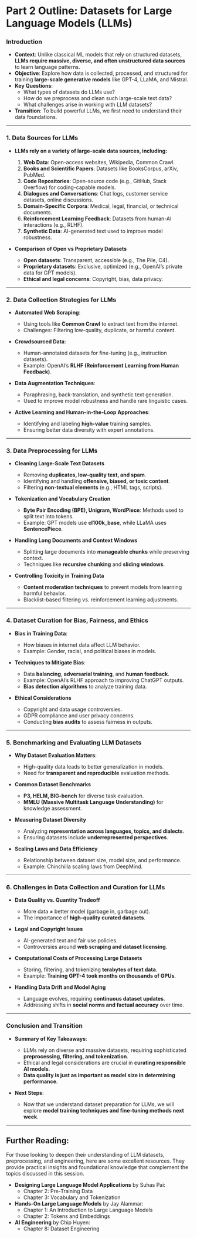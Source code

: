 # Part 2 Outline: Datasets for Large Language Models (LLMs)

### **Introduction**  
- **Context**: Unlike classical ML models that rely on structured datasets, **LLMs require massive, diverse, and often unstructured data sources** to learn language patterns.  
- **Objective**: Explore how data is collected, processed, and structured for training **large-scale generative models** like GPT-4, LLaMA, and Mistral.  
- **Key Questions**:  
  - What types of datasets do LLMs use?  
  - How do we preprocess and clean such large-scale text data?  
  - What challenges arise in working with LLM datasets?  
- **Transition**: To build powerful LLMs, we first need to understand their data foundations.  

---  

### **1. Data Sources for LLMs**  
- **LLMs rely on a variety of large-scale data sources, including:**  
  1. **Web Data**: Open-access websites, Wikipedia, Common Crawl.  
  2. **Books and Scientific Papers**: Datasets like BooksCorpus, arXiv, PubMed.  
  3. **Code Repositories**: Open-source code (e.g., GitHub, Stack Overflow) for coding-capable models.  
  4. **Dialogues and Conversations**: Chat logs, customer service datasets, online discussions.  
  5. **Domain-Specific Corpora**: Medical, legal, financial, or technical documents.  
  6. **Reinforcement Learning Feedback**: Datasets from human-AI interactions (e.g., RLHF).  
  7. **Synthetic Data**: AI-generated text used to improve model robustness.  

- **Comparison of Open vs Proprietary Datasets**  
  - **Open datasets**: Transparent, accessible (e.g., The Pile, C4).  
  - **Proprietary datasets**: Exclusive, optimized (e.g., OpenAI’s private data for GPT models).  
  - **Ethical and legal concerns**: Copyright, bias, data privacy.  

---  

### **2. Data Collection Strategies for LLMs**  
- **Automated Web Scraping**:  
  - Using tools like **Common Crawl** to extract text from the internet.  
  - Challenges: Filtering low-quality, duplicate, or harmful content.  

- **Crowdsourced Data**:  
  - Human-annotated datasets for fine-tuning (e.g., instruction datasets).  
  - Example: OpenAI’s **RLHF (Reinforcement Learning from Human Feedback)**.  

- **Data Augmentation Techniques**:  
  - Paraphrasing, back-translation, and synthetic text generation.  
  - Used to improve model robustness and handle rare linguistic cases.  

- **Active Learning and Human-in-the-Loop Approaches**:  
  - Identifying and labeling **high-value** training samples.  
  - Ensuring better data diversity with expert annotations.  

---  

### **3. Data Preprocessing for LLMs**  
- **Cleaning Large-Scale Text Datasets**  
  - Removing **duplicates, low-quality text, and spam**.  
  - Identifying and handling **offensive, biased, or toxic content**.  
  - Filtering **non-textual elements** (e.g., HTML tags, scripts).  

- **Tokenization and Vocabulary Creation**  
  - **Byte Pair Encoding (BPE), Unigram, WordPiece**: Methods used to split text into tokens.  
  - Example: GPT models use **cl100k_base**, while LLaMA uses **SentencePiece**.  

- **Handling Long Documents and Context Windows**  
  - Splitting large documents into **manageable chunks** while preserving context.  
  - Techniques like **recursive chunking** and **sliding windows**.  

- **Controlling Toxicity in Training Data**  
  - **Content moderation techniques** to prevent models from learning harmful behavior.  
  - Blacklist-based filtering vs. reinforcement learning adjustments.  

---  

### **4. Dataset Curation for Bias, Fairness, and Ethics**  
- **Bias in Training Data**:  
  - How biases in internet data affect LLM behavior.  
  - Example: Gender, racial, and political biases in models.  

- **Techniques to Mitigate Bias**:  
  - Data **balancing**, **adversarial training**, and **human feedback**.  
  - Example: OpenAI’s RLHF approach to improving ChatGPT outputs.  
  - **Bias detection algorithms** to analyze training data.  

- **Ethical Considerations**  
  - Copyright and data usage controversies.  
  - GDPR compliance and user privacy concerns.  
  - Conducting **bias audits** to assess fairness in outputs.  

---  

### **5. Benchmarking and Evaluating LLM Datasets**  
- **Why Dataset Evaluation Matters**:  
  - High-quality data leads to better generalization in models.  
  - Need for **transparent and reproducible** evaluation methods.  

- **Common Dataset Benchmarks**  
  - **P3, HELM, BIG-bench** for diverse task evaluation.  
  - **MMLU (Massive Multitask Language Understanding)** for knowledge assessment.  

- **Measuring Dataset Diversity**  
  - Analyzing **representation across languages, topics, and dialects**.  
  - Ensuring datasets include **underrepresented perspectives**.  

- **Scaling Laws and Data Efficiency**  
  - Relationship between dataset size, model size, and performance.  
  - Example: Chinchilla scaling laws from DeepMind.  

---  

### **6. Challenges in Data Collection and Curation for LLMs**  
- **Data Quality vs. Quantity Tradeoff**  
  - More data ≠ better model (garbage in, garbage out).  
  - The importance of **high-quality curated datasets**.  

- **Legal and Copyright Issues**  
  - AI-generated text and fair use policies.  
  - Controversies around **web scraping and dataset licensing**.  

- **Computational Costs of Processing Large Datasets**  
  - Storing, filtering, and tokenizing **terabytes of text data**.  
  - Example: **Training GPT-4 took months on thousands of GPUs**.  

- **Handling Data Drift and Model Aging**  
  - Language evolves, requiring **continuous dataset updates**.  
  - Addressing shifts in **social norms and factual accuracy** over time.  

---  

### **Conclusion and Transition**  
- **Summary of Key Takeaways**:  
  - LLMs rely on diverse and massive datasets, requiring sophisticated **preprocessing, filtering, and tokenization**.  
  - Ethical and legal considerations are crucial in **curating responsible AI models**.  
  - **Data quality is just as important as model size in determining performance**.  

- **Next Steps**:  
  - Now that we understand dataset preparation for LLMs, we will explore **model training techniques and fine-tuning methods next week**.  



---
## Further Reading: 

For those looking to deepen their understanding of LLM datasets, preprocessing, and engineering, here are some excellent resources. They provide practical insights and foundational knowledge that complement the topics discussed in this session.  
- **Designing Large Language Model Applications** by Suhas Pai:  
  - Chapter 2: Pre-Training Data  
  - Chapter 3: Vocabulary and Tokenization  
- **Hands-On Large Language Models** by Jay Alammar:  
  - Chapter 1: An Introduction to Large Language Models  
  - Chapter 2: Tokens and Embeddings  
- **AI Engineering** by Chip Huyen:  
  - Chapter 8: Dataset Engineering  

